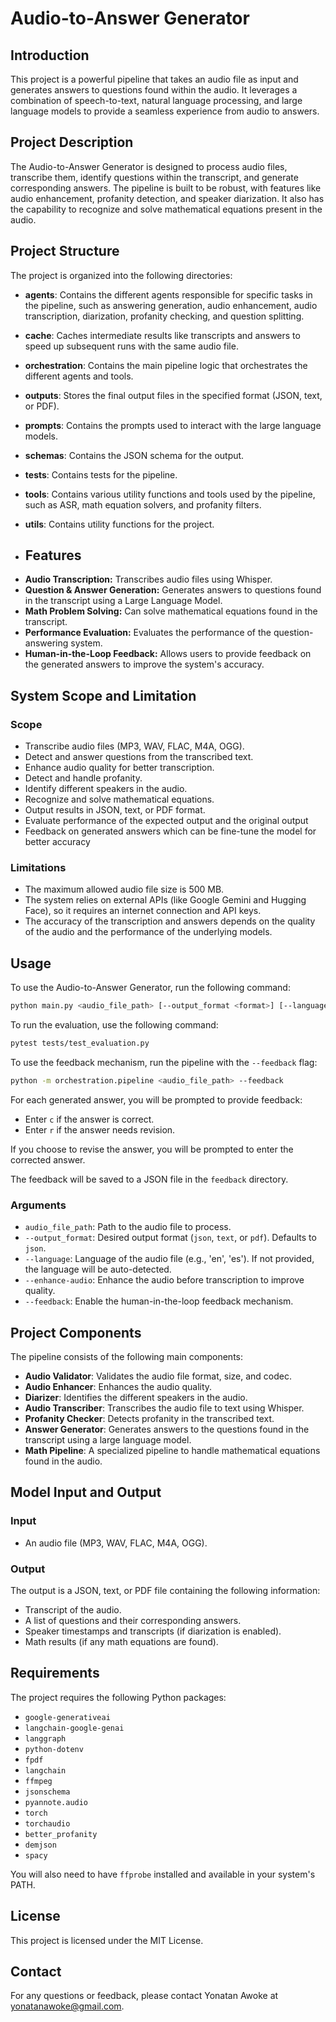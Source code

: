 # Audio-to-Answer Generator

## Introduction

This project is a powerful pipeline that takes an audio file as input and generates answers to questions found within the audio. It leverages a combination of speech-to-text, natural language processing, and large language models to provide a seamless experience from audio to answers.

## Project Description

The Audio-to-Answer Generator is designed to process audio files, transcribe them, identify questions within the transcript, and generate corresponding answers. The pipeline is built to be robust, with features like audio enhancement, profanity detection, and speaker diarization. It also has the capability to recognize and solve mathematical equations present in the audio.

## Project Structure

The project is organized into the following directories:

- **agents**: Contains the different agents responsible for specific tasks in the pipeline, such as answering generation, audio enhancement, audio transcription, diarization, profanity checking, and question splitting.
- **cache**: Caches intermediate results like transcripts and answers to speed up subsequent runs with the same audio file.
- **orchestration**: Contains the main pipeline logic that orchestrates the different agents and tools.
- **outputs**: Stores the final output files in the specified format (JSON, text, or PDF).
- **prompts**: Contains the prompts used to interact with the large language models.
- **schemas**: Contains the JSON schema for the output.
- **tests**: Contains tests for the pipeline.
- **tools**: Contains various utility functions and tools used by the pipeline, such as ASR, math equation solvers, and profanity filters.
- **utils**: Contains utility functions for the project.

- ## Features

*   **Audio Transcription:** Transcribes audio files using Whisper.
*   **Question & Answer Generation:** Generates answers to questions found in the transcript using a Large Language Model.
*   **Math Problem Solving:** Can solve mathematical equations found in the transcript.
*   **Performance Evaluation:** Evaluates the performance of the question-answering system.
*   **Human-in-the-Loop Feedback:** Allows users to provide feedback on the generated answers to improve the system's accuracy.

## System Scope and Limitation

### Scope

-   Transcribe audio files (MP3, WAV, FLAC, M4A, OGG).
-   Detect and answer questions from the transcribed text.
-   Enhance audio quality for better transcription.
-   Detect and handle profanity.
-   Identify different speakers in the audio.
-   Recognize and solve mathematical equations.
-   Output results in JSON, text, or PDF format.
-   Evaluate performance of the expected output and the original output
-   Feedback on generated answers which can be fine-tune the model for better accuracy

### Limitations

-   The maximum allowed audio file size is 500 MB.
-   The system relies on external APIs (like Google Gemini and Hugging Face), so it requires an internet connection and API keys.
-   The accuracy of the transcription and answers depends on the quality of the audio and the performance of the underlying models.

## Usage

To use the Audio-to-Answer Generator, run the following command:

```bash
python main.py <audio_file_path> [--output_format <format>] [--language <lang>] [--enhance-audio]
```

To run the evaluation, use the following command:

```bash
pytest tests/test_evaluation.py
```

To use the feedback mechanism, run the pipeline with the `--feedback` flag:

```bash
python -m orchestration.pipeline <audio_file_path> --feedback
```

For each generated answer, you will be prompted to provide feedback:

*   Enter `c` if the answer is correct.
*   Enter `r` if the answer needs revision.

If you choose to revise the answer, you will be prompted to enter the corrected answer.

The feedback will be saved to a JSON file in the `feedback` directory.

### Arguments

-   `audio_file_path`: Path to the audio file to process.
-   `--output_format`: Desired output format (`json`, `text`, or `pdf`). Defaults to `json`.
-   `--language`: Language of the audio file (e.g., 'en', 'es'). If not provided, the language will be auto-detected.
-   `--enhance-audio`: Enhance the audio before transcription to improve quality.
-   `--feedback`: Enable the human-in-the-loop feedback mechanism.

## Project Components

The pipeline consists of the following main components:

-   **Audio Validator**: Validates the audio file format, size, and codec.
-   **Audio Enhancer**: Enhances the audio quality.
-   **Diarizer**: Identifies the different speakers in the audio.
-   **Audio Transcriber**: Transcribes the audio file to text using Whisper.
-   **Profanity Checker**: Detects profanity in the transcribed text.
-   **Answer Generator**: Generates answers to the questions found in the transcript using a large language model.
-   **Math Pipeline**: A specialized pipeline to handle mathematical equations found in the audio.

## Model Input and Output

### Input

-   An audio file (MP3, WAV, FLAC, M4A, OGG).

### Output

The output is a JSON, text, or PDF file containing the following information:

-   Transcript of the audio.
-   A list of questions and their corresponding answers.
-   Speaker timestamps and transcripts (if diarization is enabled).
-   Math results (if any math equations are found).

## Requirements

The project requires the following Python packages:

-   `google-generativeai`
-   `langchain-google-genai`
-   `langgraph`
-   `python-dotenv`
-   `fpdf`
-   `langchain`
-   `ffmpeg`
-   `jsonschema`
-   `pyannote.audio`
-   `torch`
-   `torchaudio`
-   `better_profanity`
-   `demjson`
-   `spacy`

You will also need to have `ffprobe` installed and available in your system's PATH.

## License

This project is licensed under the MIT License.

## Contact

For any questions or feedback, please contact Yonatan Awoke at yonatanawoke@gmail.com.
